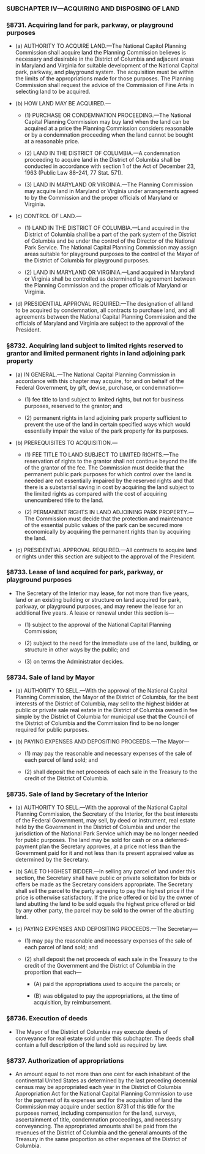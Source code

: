 ### SUBCHAPTER IV—ACQUIRING AND DISPOSING OF LAND

### §8731. Acquiring land for park, parkway, or playground purposes
* (a) AUTHORITY TO ACQUIRE LAND.—The National Capitol Planning Commission shall acquire land the Planning Commission believes is necessary and desirable in the District of Columbia and adjacent areas in Maryland and Virginia for suitable development of the National Capital park, parkway, and playground system. The acquisition must be within the limits of the appropriations made for those purposes. The Planning Commission shall request the advice of the Commission of Fine Arts in selecting land to be acquired.

* (b) HOW LAND MAY BE ACQUIRED.—

  * (1) PURCHASE OR CONDEMNATION PROCEEDING.—The National Capital Planning Commission may buy land when the land can be acquired at a price the Planning Commission considers reasonable or by a condemnation proceeding when the land cannot be bought at a reasonable price.

  * (2) LAND IN THE DISTRICT OF COLUMBIA.—A condemnation proceeding to acquire land in the District of Columbia shall be conducted in accordance with section 1 of the Act of December 23, 1963 (Public Law 88–241, 77 Stat. 571).

  * (3) LAND IN MARYLAND OR VIRGINIA.—The Planning Commission may acquire land in Maryland or Virginia under arrangements agreed to by the Commission and the proper officials of Maryland or Virginia.


* (c) CONTROL OF LAND.—

  * (1) LAND IN THE DISTRICT OF COLUMBIA.—Land acquired in the District of Columbia shall be a part of the park system of the District of Columbia and be under the control of the Director of the National Park Service. The National Capital Planning Commission may assign areas suitable for playground purposes to the control of the Mayor of the District of Columbia for playground purposes.

  * (2) LAND IN MARYLAND OR VIRGINIA.—Land acquired in Maryland or Virginia shall be controlled as determined by agreement between the Planning Commission and the proper officials of Maryland or Virginia.


* (d) PRESIDENTIAL APPROVAL REQUIRED.—The designation of all land to be acquired by condemnation, all contracts to purchase land, and all agreements between the National Capital Planning Commission and the officials of Maryland and Virginia are subject to the approval of the President.

### §8732. Acquiring land subject to limited rights reserved to grantor and limited permanent rights in land adjoining park property
* (a) IN GENERAL.—The National Capital Planning Commission in accordance with this chapter may acquire, for and on behalf of the Federal Government, by gift, devise, purchase, or condemnation—

  * (1) fee title to land subject to limited rights, but not for business purposes, reserved to the grantor; and

  * (2) permanent rights in land adjoining park property sufficient to prevent the use of the land in certain specified ways which would essentially impair the value of the park property for its purposes.


* (b) PREREQUISITES TO ACQUISITION.—

  * (1) FEE TITLE TO LAND SUBJECT TO LIMITED RIGHTS.—The reservation of rights to the grantor shall not continue beyond the life of the grantor of the fee. The Commission must decide that the permanent public park purposes for which control over the land is needed are not essentially impaired by the reserved rights and that there is a substantial saving in cost by acquiring the land subject to the limited rights as compared with the cost of acquiring unencumbered title to the land.

  * (2) PERMANENT RIGHTS IN LAND ADJOINING PARK PROPERTY.—The Commission must decide that the protection and maintenance of the essential public values of the park can be secured more economically by acquiring the permanent rights than by acquiring the land.


* (c) PRESIDENTIAL APPROVAL REQUIRED.—All contracts to acquire land or rights under this section are subject to the approval of the President.

### §8733. Lease of land acquired for park, parkway, or playground purposes
* The Secretary of the Interior may lease, for not more than five years, land or an existing building or structure on land acquired for park, parkway, or playground purposes, and may renew the lease for an additional five years. A lease or renewal under this section is—

  * (1) subject to the approval of the National Capital Planning Commission;

  * (2) subject to the need for the immediate use of the land, building, or structure in other ways by the public; and

  * (3) on terms the Administrator decides.

### §8734. Sale of land by Mayor
* (a) AUTHORITY TO SELL.—With the approval of the National Capital Planning Commission, the Mayor of the District of Columbia, for the best interests of the District of Columbia, may sell to the highest bidder at public or private sale real estate in the District of Columbia owned in fee simple by the District of Columbia for municipal use that the Council of the District of Columbia and the Commission find to be no longer required for public purposes.

* (b) PAYING EXPENSES AND DEPOSITING PROCEEDS.—The Mayor—

  * (1) may pay the reasonable and necessary expenses of the sale of each parcel of land sold; and

  * (2) shall deposit the net proceeds of each sale in the Treasury to the credit of the District of Columbia.

### §8735. Sale of land by Secretary of the Interior
* (a) AUTHORITY TO SELL.—With the approval of the National Capital Planning Commission, the Secretary of the Interior, for the best interests of the Federal Government, may sell, by deed or instrument, real estate held by the Government in the District of Columbia and under the jurisdiction of the National Park Service which may be no longer needed for public purposes. The land may be sold for cash or on a deferred-payment plan the Secretary approves, at a price not less than the Government paid for it and not less than its present appraised value as determined by the Secretary.

* (b) SALE TO HIGHEST BIDDER.—In selling any parcel of land under this section, the Secretary shall have public or private solicitation for bids or offers be made as the Secretary considers appropriate. The Secretary shall sell the parcel to the party agreeing to pay the highest price if the price is otherwise satisfactory. If the price offered or bid by the owner of land abutting the land to be sold equals the highest price offered or bid by any other party, the parcel may be sold to the owner of the abutting land.

* (c) PAYING EXPENSES AND DEPOSITING PROCEEDS.—The Secretary—

  * (1) may pay the reasonable and necessary expenses of the sale of each parcel of land sold; and

  * (2) shall deposit the net proceeds of each sale in the Treasury to the credit of the Government and the District of Columbia in the proportion that each—

    * (A) paid the appropriations used to acquire the parcels; or

    * (B) was obligated to pay the appropriations, at the time of acquisition, by reimbursement.

### §8736. Execution of deeds
* The Mayor of the District of Columbia may execute deeds of conveyance for real estate sold under this subchapter. The deeds shall contain a full description of the land sold as required by law.

### §8737. Authorization of appropriations
* An amount equal to not more than one cent for each inhabitant of the continental United States as determined by the last preceding decennial census may be appropriated each year in the District of Columbia Appropriation Act for the National Capital Planning Commission to use for the payment of its expenses and for the acquisition of land the Commission may acquire under section 8731 of this title for the purposes named, including compensation for the land, surveys, ascertainment of title, condemnation proceedings, and necessary conveyancing. The appropriated amounts shall be paid from the revenues of the District of Columbia and the general amounts of the Treasury in the same proportion as other expenses of the District of Columbia.